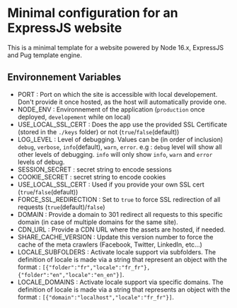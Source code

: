 # Minimal configuration for an ExpressJS website

This is a minimal template for a website powered by Node 16.x, ExpressJS and Pug template engine.

## <a name="environment"></a> Environnement Variables
- PORT : Port on which the site is accessible with local developement. Don't provide it once hosted, as the host will automatically provide one.
- NODE_ENV : Environnement of the application (`production` once deployed, `developement` while on local)
- USE_LOCAL_SSL_CERT : Does the app use the provided SSL Certificate (stored in the `./keys` folder) or not (`true`/`false`(default))
- LOG_LEVEL : Level of debugging. Values can be (in order of inclusion) `debug`, `verbose`, `info`(default), `warn`, `error`. e.g : `debug` level will show all other levels of debugging. `info` will only show `info`, `warn` and `error` levels of debug.
- SESSION_SECRET : secret string to encode sessions
- COOKIE_SECRET : secret string to encode cookies
- USE_LOCAL_SSL_CERT : Used if you provide your own SSL cert (`true`/`false`(default))
- FORCE_SSL_REDIRECTION : Set to `true` to force SSL redirection of all requests (`true`(default)/`false`)
- DOMAIN : Provide a domain to 301 redirect all requests to this specific domain (in case of multiple domains for the same site).
- CDN_URL : Provide a CDN URL where the assets are hosted, if needed.
- SHARE_CACHE_VERSION : Update this version number to force the cache of the meta crawlers (Facebook, Twitter, LinkedIn, etc...)
- LOCALE_SUBFOLDERS : Activate locale support via subfolders. The definition of locale is made via a string that represent an object with the format : `[{"folder":"fr","locale":"fr_fr"},{"folder":"en","locale":"en_en"}]`.
- LOCALE_DOMAINS : Activate locale support via specific domains. The definition of locale is made via a string that represents an object with the format : `[{"domain":"localhost","locale":"fr_fr"}]`.
